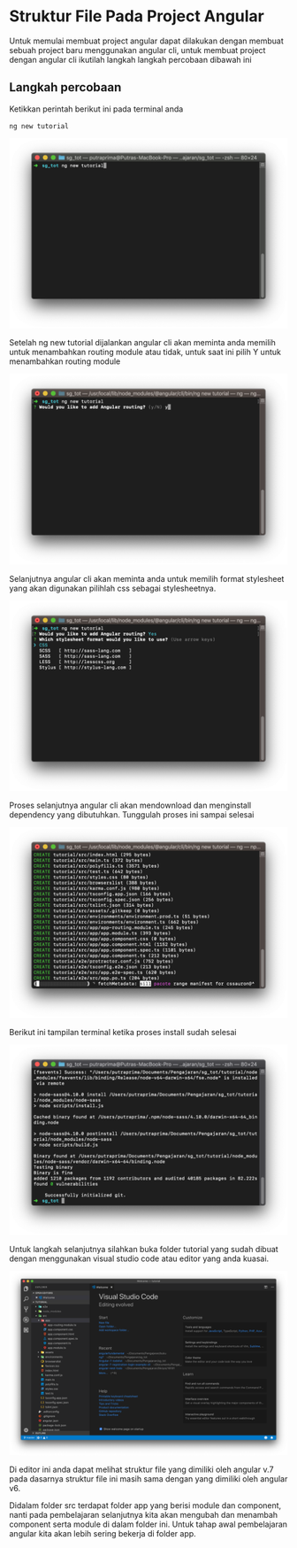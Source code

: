 # Struktur File Pada Project Angular

Untuk memulai membuat project angular dapat dilakukan dengan membuat sebuah project baru menggunakan angular cli, untuk membuat project dengan angular cli ikutilah langkah langkah percobaan dibawah ini

## Langkah percobaan

Ketikkan perintah berikut ini pada terminal anda

```
ng new tutorial
```

![ngnew](diagrams/ngnew.png)

Setelah ng new tutorial dijalankan angular cli akan meminta anda memilih untuk menambahkan routing module atau tidak, untuk saat ini pilih Y untuk menambahkan routing module

![ngnewrouting](diagrams/ngnew-route-y.png)

Selanjutnya angular cli akan meminta anda untuk memilih format stylesheet yang akan digunakan pilihlah css sebagai stylesheetnya.

![ngnewcss](diagrams/ngnew-css.png)

Proses selanjutnya angular cli akan mendownload dan menginstall dependency yang dibutuhkan. Tunggulah proses ini sampai selesai

![installProgres](diagrams/ngnew-install.png)

Berikut ini tampilan terminal ketika proses install sudah selesai

![installdone](diagrams/ngnew-install-done.png)

Untuk langkah selanjutnya silahkan buka folder tutorial yang sudah dibuat dengan menggunakan visual studio code atau editor yang anda kuasai.

![installvscode](diagrams/ngnew-finished-vs.png)

Di editor ini anda dapat melihat struktur file yang dimiliki oleh angular v.7 pada dasarnya struktur file ini masih sama dengan yang dimiliki oleh angular v6.

Didalam folder src terdapat folder app yang berisi module dan component, nanti pada pembelajaran selanjutnya kita akan mengubah dan menambah component serta module di dalam folder ini. Untuk tahap awal pembelajaran angular kita akan lebih sering bekerja di folder app.
